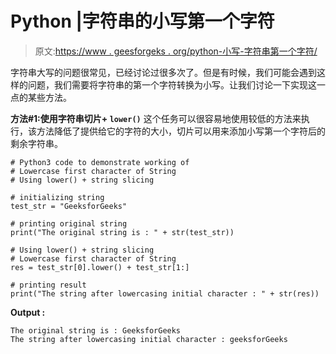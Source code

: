 # Python |字符串的小写第一个字符

> 原文:[https://www . geesforgeks . org/python-小写-字符串第一个字符/](https://www.geeksforgeeks.org/python-lowercase-first-character-of-string/)

字符串大写的问题很常见，已经讨论过很多次了。但是有时候，我们可能会遇到这样的问题，我们需要将字符串的第一个字符转换为小写。让我们讨论一下实现这一点的某些方法。

**方法#1:使用字符串切片+ `lower()`**
这个任务可以很容易地使用较低的方法来执行，该方法降低了提供给它的字符的大小，切片可以用来添加小写第一个字符后的剩余字符串。

```
# Python3 code to demonstrate working of
# Lowercase first character of String
# Using lower() + string slicing

# initializing string 
test_str = "GeeksforGeeks"

# printing original string 
print("The original string is : " + str(test_str))

# Using lower() + string slicing
# Lowercase first character of String
res = test_str[0].lower() + test_str[1:]

# printing result 
print("The string after lowercasing initial character : " + str(res))
```

**Output :**

```
The original string is : GeeksforGeeks
The string after lowercasing initial character : geeksforGeeks

```
